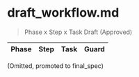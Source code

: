 # draft_workflow.md

> Phase x Step x Task Draft (Approved)

| Phase | Step | Task | Guard |
|-------|------|------|-------|

(Omitted, promoted to final_spec)
